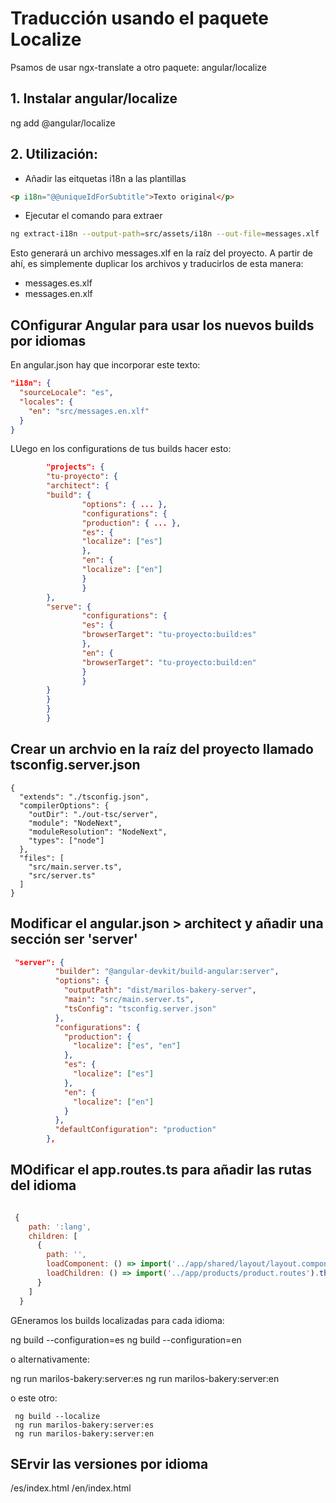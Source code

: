 # Traducción usando el paquete Localize

Psamos de usar ngx-translate a otro paquete: angular/localize

## 1. Instalar angular/localize

ng add @angular/localize

## 2. Utilización:

- Añadir las eitquetas i18n a las plantillas

```html
<p i18n="@@uniqueIdForSubtitle">Texto original</p>
```
- Ejecutar el comando para extraer
```bash
ng extract-i18n --output-path=src/assets/i18n --out-file=messages.xlf

```

Esto generará un archivo messages.xlf en la raíz del proyecto. A partir de ahí, es simplemente duplicar los archivos y traducirlos de esta manera:
- messages.es.xlf
- messages.en.xlf


## COnfigurar Angular para usar los nuevos builds por idiomas

En angular.json hay que incorporar este texto:

```json
"i18n": {
  "sourceLocale": "es",
  "locales": {
    "en": "src/messages.en.xlf"
  }
}
```

LUego en los configurations de tus builds hacer esto:


```json
        "projects": {
        "tu-proyecto": {
        "architect": {
        "build": {
                "options": { ... },
                "configurations": {
                "production": { ... },
                "es": {
                "localize": ["es"]
                },
                "en": {
                "localize": ["en"]
                }
                }
        },
        "serve": {
                "configurations": {
                "es": {
                "browserTarget": "tu-proyecto:build:es"
                },
                "en": {
                "browserTarget": "tu-proyecto:build:en"
                }
                }
        }
        }
        }
        }

```



##  Crear un archvio en la raíz del proyecto llamado tsconfig.server.json

```
{
  "extends": "./tsconfig.json",
  "compilerOptions": {
    "outDir": "./out-tsc/server",
    "module": "NodeNext",
    "moduleResolution": "NodeNext",
    "types": ["node"]
  },
  "files": [
    "src/main.server.ts",
    "src/server.ts"
  ]
}
```

## Modificar el angular.json > architect y añadir una sección ser 'server'

```json
 "server": {
          "builder": "@angular-devkit/build-angular:server",
          "options": {
            "outputPath": "dist/marilos-bakery-server",
            "main": "src/main.server.ts",
            "tsConfig": "tsconfig.server.json"
          },
          "configurations": {
            "production": {
              "localize": ["es", "en"]
            },
            "es": {
              "localize": ["es"]
            },
            "en": {
              "localize": ["en"]
            }
          },
          "defaultConfiguration": "production"
        },

```



## MOdificar el app.routes.ts para añadir las rutas del idioma

```js

 {
    path: ':lang',
    children: [
      {
        path: '',
        loadComponent: () => import('../app/shared/layout/layout.component').then(m => m.default),
        loadChildren: () => import('../app/products/product.routes').then(m => m.default),
      }
    ]
  }
```



GEneramos los builds localizadas para cada idioma:

ng build --configuration=es
ng build --configuration=en

o alternativamente:

ng run marilos-bakery:server:es
ng run marilos-bakery:server:en


o este otro:

     ng build --localize
     ng run marilos-bakery:server:es
     ng run marilos-bakery:server:en

## SErvir las versiones por idioma

/es/index.html 
/en/index.html


